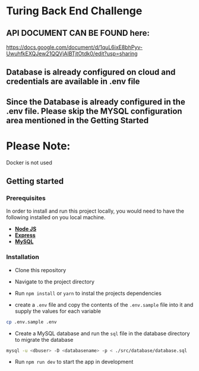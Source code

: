 # Turing Back End Challenge

## API DOCUMENT CAN BE FOUND here:
https://docs.google.com/document/d/1quL6ixE8bhPyv-UwuhfkEXQJew21QQVjAIBTjtOtdk0/edit?usp=sharing

## Database is already configured on cloud and credentials are available in .env file
## Since the Database is already configured in the .env file. Please skip the MYSQL configuration area mentioned in the Getting Started 

# Please Note:
Docker is not used

## Getting started

### Prerequisites

In order to install and run this project locally, you would need to have the following installed on you local machine.

* [**Node JS**](https://nodejs.org/en/)
* [**Express**](https://expressjs.com/)
* [**MySQL**](https://www.mysql.com/downloads/)

### Installation

* Clone this repository

* Navigate to the project directory

* Run `npm install` or `yarn` to instal the projects dependencies
* create a `.env` file and copy the contents of the `.env.sample` file into it and supply the values for each variable

```sh
cp .env.sample .env
```
* Create a MySQL database and run the `sql` file in the database directory to migrate the database

```sh
mysql -u <dbuser> -D <databasename> -p < ./src/database/database.sql
```

* Run `npm run dev` to start the app in development


